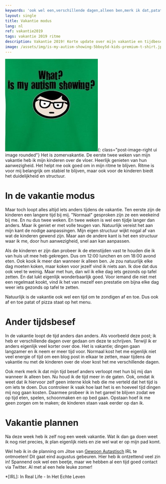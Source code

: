 ```yaml
---
keywords: 'ook wel een,verschillende dagen,alleen ben,merk ik dat,patat of pizza'
layout: single
title: Vakantie modus
lang: nl
ref: vakantie2019
tags: vakantie 2019 ritme
description: Vakantie 2019! Korte update over mijn vakantie en tijdbesef
image: /assets/img/is-my-autism-showing-5bboy5d-kids-premium-t-shirt.jpg
---
```

![Wat? Zie je mijn autisme?](/assets/img/is-my-autism-showing-5bboy5d-kids-premium-t-shirt.jpg){: class="post-image-right ui image rounded"}
Het is zomervakantie. De eerste twee weken van mijn vakantie heb ik mijn kinderen over de vloer. Heerlijk genieten van hun aanwezigheid. Het helpt me ook goed om in mijn ritme te blijven. Ritme is voor mij belangrijk om stabiel te blijven, maar ook voor de kinderen biedt het duidelijkheid en structuur.

# In de vakantie modus
Maar toch loopt alles altijd iets anders tijdens de vakantie. Ten eerste zijn de kinderen een langere tijd bij mij. "Normaal" gesproken zijn ze een weekeind bij me. En nu dus twee weken. En twee weken is wel een tijdje langer dan anders. Maar ik geniet er met volle teugen van. Natuurlijk vereist het aan mijn kant de nodige aanpassingen. Mijn eigen structuur wijkt nogal af van wat de kinderen gewend zijn. Maar aan de andere kant is het een structuur waar ik me, door hun aanwezigheid, snel aan kan aanpassen.

Als de kinderen er zijn dan probeer ik de etenstijden vast te houden die ik van huis uit mee heb gekregen. Dus om 12:00 lunchen en om 18:00 avond eten. Ook kook ik meer dan wanneer ik alleen ben. Je zou natuurlijk elke dag moeten koken, maar koken voor jezelf vind ik niets aan. Ik doe dat dus ook veel te weinig. Maar met hun, dan wil ik elke dag iets gezonds op tafel zetten. En dat lukt eigenlijk wonderbaarlijk goed. Voor iemand die niet met een regelmaat kookt, vind ik het van mezelf een prestatie om bijna elke dag weer iets gezonds op tafel te zetten.

Natuurlijk is de vakantie ook wel een tijd om te zondigen af en toe. Dus ook af en toe patat of pizza staat op het menu.

# Ander tijdsbesef
In de vakantie loopt de tijd anders dan anders. Als voorbeeld deze post; ik heb er verschillende dagen over gedaan om deze te schrijven. Terwijl ik er anders eigenlijk veel korter over doe. Het is vakantie; dingen gaan langzamer en ik neem er meer tijd voor. Normaal kost het me eigenlijk niet veel energie of tijd om een blog post in elkaar te zetten, maar tijdens de vakantie nu met de kinderen over de vloer kost het me verschillende dagen.

Ook merk merk ik dat mijn tijd besef anders verloopt met hun bij mij dan wanneer ik alleen ben. Nu houd ik de tijd meer in de gaten. Ook, omdat ik weet dat ik hiervoor zelf geen interne klok heb die me verteld dat het tijd is om iets te doen. Dus controleer ik vaak hoe laat het is en hoeveel tijd dingen mij nog gaan kosten. Daarmee probeer ik in het gareel te blijven zodat we op tijd eten, spelen, schoonmaken en op bed gaan. Opstaan hoef ik me geen zorgen om te maken; de kinderen staan vaak eerder op dan ik.

# Vakantie plannen
Na deze week heb ik zelf nog een week vakantie. Wat ik dan ga doen weet ik nog niet precies, ik plan eigenlijk niets en zie wel wat er op mijn pad komt.

Wel heb ik in de planning om Jitse van [Gewoon Autastisch](https://gewoonautastisch.nl/) IRL te ontmoeten! Dit gaat eind augustus gebeuren. Hier heb ik ontzettend veel zin in! Spannend ook wel een beetje, maar we hebben al een tijd goed contact via Twitter. Al met al een hele leuke zomer!

*[IRL]: In Real Life - In Het Echte Leven